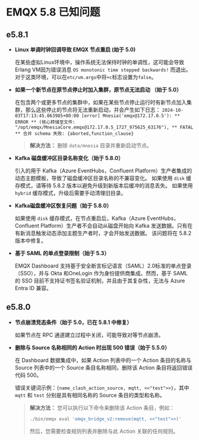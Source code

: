 # EMQX 5.8 已知问题

## e5.8.1

- **Linux 单调时钟回调导致 EMQX 节点重启 (始于 5.0)**

  在某些虚拟Linux环境中，操作系统无法保持时钟的单调性，这可能会导致Erlang VM因为错误消息 `OS monotonic time stepped backwards!` 而退出。对于这类环境，可以在`etc/vm.args`中将`+c`标志设置为`false`。

- **如果一个新节点在原节点停止时加入集群，原节点无法启动 （始于 5.0）**

  在包含两个或更多节点的集群中，如果在某些节点停止运行时有新节点加入集群，那么这些停止的节点将无法重新启动，并会产生如下日志： `2024-10-03T17:13:45.063985+00:00 [error] Mnesia('emqx@172.17.0.5'): ** ERROR ** (核心转储至文件: "/opt/emqx/MnesiaCore.emqx@172.17.0.5_1727_975625_63176"), ** FATAL ** 合并 schema 失败: {aborted,function_clause}`

  > **解决方法：** 删除 `data/mnesia` 目录并重新启动节点。

  <!-- https://emqx.atlassian.net/browse/EMQX-12290 -->

- **Kafka 磁盘缓冲区目录名称变化（始于 5.8.0）**

  引入的用于 Kafka（Azure EventHubs，Confluent Platform）生产者集成的动态主题模板，导致了磁盘缓冲区目录名称的不兼容变化。 如果使用 `disk` 缓存模式，请等待 5.8.2 版本以避免升级到新版本后缓冲的消息丢失。 如果使用 `hybrid` 缓存模式，升级后需要手动清理旧目录。

  <!-- https://emqx.atlassian.net/browse/EMQX-13248 -->

- **Kafka磁盘缓冲区恢复问题（始于 5.8.0）**

  如果使用 `disk` 缓存模式，在节点重启后，Kafka（Azure EventHubs，Confluent Platform）生产者不会自动从磁盘开始向 Kafka 发送数据。只有在有新消息触发动态添加主题生产者时，才会开始发送数据。 该问题将在 5.8.2 版本中修复。

  <!-- https://emqx.atlassian.net/browse/EMQX-13242 -->

- **基于 SAML 的单点登录限制（始于 5.3）**

  EMQX Dashboard 支持基于安全断言标记语言（SAML）2.0标准的单点登录（SSO），并与 Okta 和OneLogin 作为身份提供商集成。然而，基于 SAML 的 SSO 目前不支持证书签名验证机制，并且由于其复杂性，无法与 Azure Entra ID 兼容。

## e5.8.0

- **节点崩溃竞态条件（始于 5.0，已在 5.8.1 中修复）**

  如果节点在 RPC 通道建立过程中关闭，可能导致对等节点崩溃。

- **删除与 Source 名称相同的 Action 时出现 500 错误（始于 5.5.0）**

  在 Dashboard 数据集成中，如果 Action 列表中的一个 Action 条目的名称与 Source 列表中的一个 Source 条目名称相同，删除该 Action 条目将返回错误代码 500。

  错误关键词示例：`{name_clash_action_source, mqtt, <<"test">>}`，其中 `mqtt` 和 `test` 分别是具有相同名称的 Source 条目的类型和名称。

  > **解决方法：** 您可以执行以下命令来删除该 Action 条目，例如：
  >
  > ```bash
  > ./bin/emqx eval 'emqx_bridge_v2:remove(mqtt, <<"test">>)'
  > ```
  >
  > 然后，您需要检查规则列表并删除与此 Action 关联的任何规则。
